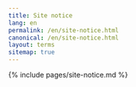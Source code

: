 ```yaml
---
title: Site notice
lang: en
permalink: /en/site-notice.html
canonical: /en/site-notice.html
layout: terms
sitemap: true
---
```


{% include pages/site-notice.md %}

